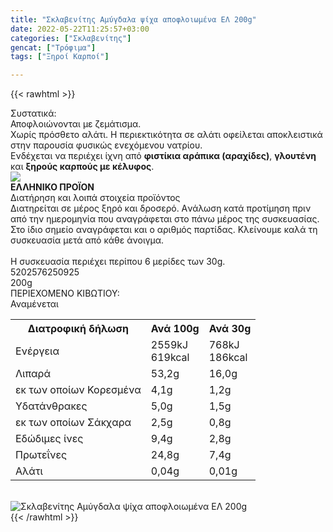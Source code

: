 ```yaml
---
title: "Σκλαβενίτης Αμύγδαλα ψίχα αποφλοιωμένα ΕΛ 200g"
date: 2022-05-22T11:25:57+03:00
categories: ["Σκλαβενίτης"]
gencat: ["Τρόφιμα"]
tags: ["Ξηροί Καρποί"]

---
```

{{< rawhtml >}}

<div class="sload448"><div class="product"><div id="sistatika">Συστατικά:</div><div class="alltext">Αποφλοιώνονται με ζεμάτισμα.<br>Χωρίς πρόσθετο αλάτι. Η περιεκτικότητα σε αλάτι οφείλεται αποκλειστικά στην παρουσία φυσικώς ενεχόμενου νατρίου.<br>Ενδέχεται να περιέχει ίχνη από <b>φιστίκια αράπικα (αραχίδες)</b>, <b>γλουτένη</b> και <b>ξηρούς καρπούς με κέλυφος</b>.</div><div id="flag"><div id="flagimage"><img src="/media/icons/gr.svg"></div><span id="flagtext"><b>ΕΛΛΗΝΙΚΟ ΠΡΟΪΟΝ</b></span></div><div id="loipa">Διατήρηση και λοιπά στοιχεία προϊόντος</div><div class="alltext">Διατηρείται σε μέρος ξηρό και δροσερό. Aνάλωση κατά προτίμηση πριν από την ημερομηνία που αναγράφεται στο πάνω μέρος της συσκευασίας. Στο ίδιο σημείο αναγράφεται και ο αριθμός παρτίδας. Κλείνουμε καλά τη συσκευασία μετά από κάθε άνοιγμα.<br><br>Η συσκευασία περιέχει περίπου 6 μερίδες των 30g.</div><div id="barcode"><div id="barimage1"></div><span id="bartext">5202576250925</span></div><div id="varos"><div id="varosimage1"></div><span id="varostext">200g</span></div><div id="kivotio">ΠΕΡΙΕΧΟΜΕΝΟ ΚΙΒΩΤΙΟΥ:<br>Αναμένεται</div><div class="tabout"><table id="diatable"><tbody><tr><th>Διατροφική δήλωση</th><th>Ανά 100g</th><th>Ανά 30g</th></tr><tr><td class="texr2">Ενέργεια</td><td class="texr">2559kJ<br>619kcal</td><td class="texr">768kJ<br>186kcal</td></tr><tr><td class="texr2">Λιπαρά</td><td class="texr">53,2g</td><td class="texr">16,0g</td></tr><tr><td class="gray">εκ των οποίων Κορεσµένα</td><td class="gray2">4,1g</td><td class="gray2">1,2g</td></tr><tr><td class="texr2">Yδατάνθρακες</td><td class="texr">5,0g</td><td class="texr">1,5g</td></tr><tr><td class="gray">εκ των οποίων Σάκχαρα</td><td class="gray2">2,5g</td><td class="gray2">0,8g</td></tr><tr><td class="texr2">Eδώδιμες ίνες</td><td class="texr">9,4g</td><td class="texr">2,8g</td></tr><tr><td class="texr2">Πρωτεΐνες</td><td class="texr">24,8g</td><td class="texr">7,4g</td></tr><tr><td class="texr2">Αλάτι</td><td class="texr">0,04g</td><td class="texr">0,01g</td></tr></tbody></table></div><br><div class="pimg"><img alt="Σκλαβενίτης Αμύγδαλα ψίχα αποφλοιωμένα ΕΛ 200g" title="Σκλαβενίτης Αμύγδαλα ψίχα αποφλοιωμένα ΕΛ 200g" src="/media/images/sklavenitis-amygdala-psixa-apofloiwmena-el-200g.jpg"></div></div></div>
{{< /rawhtml >}}


